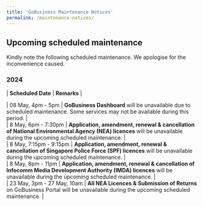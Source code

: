 ```yaml
---
title: 'GoBusiness Maintenance Notices'
permalink: /maintenance-notices/
---
```


## Upcoming scheduled maintenance

Kindly note the following scheduled maintenance. We apologise for the inconvenience caused.

### 2024 

| **Scheduled Date** | **Remarks** |  

                      
| 08 May, 4pm - 5pm | **GoBusiness Dashboard** will be unavailable due to scheduled maintenance. Some services may not be available during this period. |      
| 8 May, 6pm - 7:30pm | **Application, amendment, renewal & cancellation of National Environmental Agency (NEA) licences** will be unavailable during the upcoming scheduled maintenance. |      
| 8 May, 7:15pm - 9:15pm | **Application, amendment, renewal & cancellation of Singapore Police Force (SPF) licences** will be unavailable during the upcoming scheduled maintenance. |     
| 8 May, 8pm - 11pm | **Application, amendment, renewal & cancellation of Infocomm Media Development Authority (IMDA) licences** will be unavailable during the upcoming scheduled maintenance. |       
| 23 May, 3pm - 27 May, 10am | **All NEA Licences & Submission of Returns** on GoBusiness Portal will be unavailable during the upcoming scheduled maintenance. |       
    

      



<script src="/jquery/jquery.min.js"></script> <script src="/jquery/resize-tables.js"></script>
